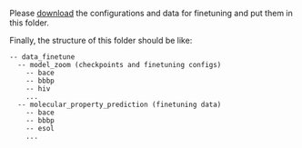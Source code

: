 Please [download](https://github.com/A4Bio/GraphsGPT/releases/tag/data) the configurations and data for finetuning and put them in this folder.

Finally, the structure of this folder should be like:

````
-- data_finetune
  -- model_zoom (checkpoints and finetuning configs)
    -- bace
    -- bbbp
    -- hiv
    ...
  -- molecular_property_prediction (finetuning data)
    -- bace
    -- bbbp
    -- esol
    ...
````